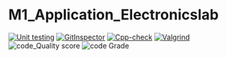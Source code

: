# M1_Application_Electronicslab
[![Unit testing](https://github.com/vinyvinnu007/M1_Application_Electronicslab/actions/workflows/unit_test.yml/badge.svg)](https://github.com/vinyvinnu007/M1_Application_Electronicslab/actions/workflows/unit_test.yml)
[![GitInspector](https://github.com/vinyvinnu007/M1_Application_Electronicslab/actions/workflows/gitinspector.yml/badge.svg)](https://github.com/vinyvinnu007/M1_Application_Electronicslab/actions/workflows/gitinspector.yml)
[![Cpp-check](https://github.com/vinyvinnu007/M1_Application_Electronicslab/actions/workflows/cppcheck.yml/badge.svg)](https://github.com/vinyvinnu007/M1_Application_Electronicslab/actions/workflows/cppcheck.yml)
[![Valgrind](https://github.com/vinyvinnu007/M1_Application_Electronicslab/actions/workflows/valgrind.yml/badge.svg)](https://github.com/vinyvinnu007/M1_Application_Electronicslab/actions/workflows/valgrind.yml)
![code_Quality score](https://api.codiga.io/project/29943/score/svg)
![code Grade](https://api.codiga.io/project/29943/status/svg)
